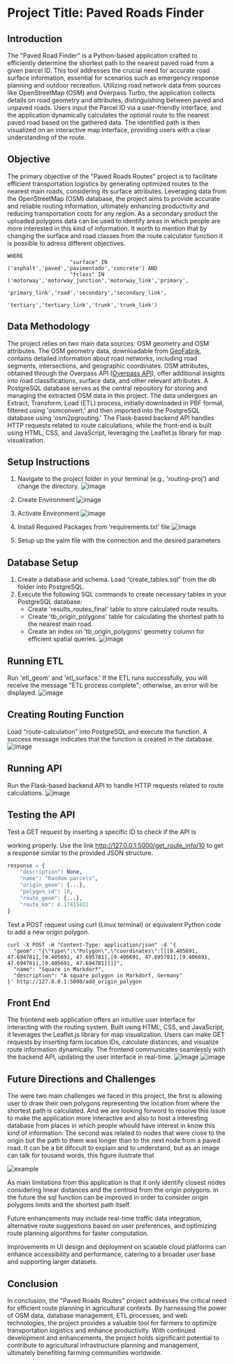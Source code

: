 # Project Title: Paved Roads Finder
## Introduction
The "Paved Road Finder" is a Python-based application crafted to efficiently determine the shortest path to the nearest paved road from a given parcel ID. This tool addresses the crucial need for accurate road surface information, essential for scenarios such as emergency response planning and outdoor recreation. Utilizing road network data from sources like OpenStreetMap (OSM) and Overpass Turbo, the application collects details on road geometry and attributes, distinguishing between paved and unpaved roads. Users input the Parcel ID via a user-friendly interface, and the application dynamically calculates the optimal route to the nearest paved road based on the gathered data. The identified path is then visualized on an interactive map interface, providing users with a clear understanding of the route.

## Objective
The primary objective of the "Paved Roads Routes" project is to facilitate efficient transportation logistics by generating optimized routes to the nearest main roads, considering its surface attributes. Leveraging data from the OpenStreetMap (OSM) database, the project aims to provide accurate and reliable routing information, ultimately enhancing productivity and reducing transportation costs for any region. As a secondary product the uploaded polygons data can be used to identify areas in which people are more interested in this kind of information.
It worth to mention that by changing the surface and road classes from the route calculator function it is possible to adress different objectives. 

```
WHERE
                    "surface" IN ('asphalt','paved','pavimentado','concrete') AND
                    "fclass" IN ('motorway','motorway_junction','motorway_link','primary',
                    			'primary_link','road','secondary','secondary_link',
                    			'tertiary','tertiary_link','trunk','trunk_link')
```



## Data Methodology
The project relies on two main data sources: OSM geometry and OSM attributes. The OSM geometry data, downloadable from [GeoFabrik](https://download.geofabrik.de), contains detailed information about road networks, including road segments, intersections, and geographic coordinates. OSM attributes, obtained through the Overpass API ([Overpass API](https://overpass.kumi.systems/api/interpreter)), offer additional insights into road classifications, surface data, and other relevant attributes. A PostgreSQL database serves as the central repository for storing and managing the extracted OSM data in this project. The data undergoes an Extract, Transform, Load (ETL) process, initially downloaded in PBF format, filtered using 'osmconvert,' and then imported into the PostgreSQL database using 'osm2pgrouting.' The Flask-based backend API handles HTTP requests related to route calculations, while the front-end is built using HTML, CSS, and JavaScript, leveraging the Leaflet.js library for map visualization.

## Setup Instructions
1. Navigate to the project folder in your terminal (e.g., 'routing-proj') and change the directory.
   ![image](https://github.com/prog-proj-novaims/paved-roads-routes/assets/123589817/3c91a9ba-f492-45d2-83d2-5e6fe5bbcd6d)

2. Create Environment
   ![image](https://github.com/prog-proj-novaims/paved-roads-routes/assets/123589817/3ef4c6de-bd7b-48d6-b46a-78b208495127)

3. Activate Environment
   ![image](https://github.com/prog-proj-novaims/paved-roads-routes/assets/123589817/c289ae7e-5707-408f-955c-20b0bdcb2bd1)

4. Install Required Packages from ‘requirements.txt’ file
   ![image](https://github.com/prog-proj-novaims/paved-roads-routes/assets/123589817/16dbdc13-67dd-49d9-8c4f-29f735d57c79)

5. Setup up the yalm file with the connection and the desired parameters

## Database Setup
1. Create a database and schema. Load “create_tables.sql” from the db folder into PostgreSQL.
2. Execute the following SQL commands to create necessary tables in your PostgreSQL database:
   - Create 'results_routes_final' table to store calculated route results.
   - Create 'tb_origin_polygons' table for calculating the shortest path to the nearest main road.
   - Create an index on 'tb_origin_polygons' geometry column for efficient spatial queries.
   ![image](https://github.com/prog-proj-novaims/paved-roads-routes/assets/123589817/3dc459a1-95fd-4b9f-990b-1590ca6b001e)

## Running ETL
Run 'etl_geom' and 'etl_surface.' If the ETL runs successfully, you will receive the message "ETL process complete"; otherwise, an error will be displayed.
![image](https://github.com/prog-proj-novaims/paved-roads-routes/assets/123589817/1bf599bc-aa38-4636-843f-9b76e0676fd2)

## Creating Routing Function
Load “route-calculation” into PostgreSQL and execute the function. A success message indicates that the function is created in the database.
![image](https://github.com/prog-proj-novaims/paved-roads-routes/assets/123589817/674c42dc-ad0f-4d23-b62e-fd3d9a51363a)

## Running API
Run the Flask-based backend API to handle HTTP requests related to route calculations.
![image](https://github.com/prog-proj-novaims/paved-roads-routes/assets/123589817/a98ffa31-b36f-43a6-8c42-0ecf5b4d815f)

## Testing the API
Test a GET request by inserting a specific ID to check if the API is

 working properly. Use the link http://127.0.0.1:5000/get_route_info/10 to get a response similar to the provided JSON structure.
```python
response = {
    "description": None,
    "name": "Random parcels",
    "origin_geom": {...},
    "polygon_id": 10,
    "route_geom": {...},
    "route_km": 0.17415832
}
```
Test a POST request using curl (Linux terminal) or equivalent Python code to add a new origin polygon.

```
curl -X POST -H "Content-Type: application/json" -d '{
  "geom": "{\"type\":\"Polygon\",\"coordinates\":[[[9.405691, 47.694781],[9.405691, 47.695781],[9.406691, 47.695781],[9.406691, 47.694781],[9.405691, 47.694781]]]}",
  "name": "Square in Markdorf",
  "description": "A square polygon in Markdorf, Germany"
}' http://127.0.0.1:5000/add_origin_polygon
```


## Front End
The frontend web application offers an intuitive user interface for interacting with the routing system. Built using HTML, CSS, and JavaScript, it leverages the Leaflet.js library for map visualization. Users can make GET requests by inserting farm location IDs, calculate distances, and visualize route information dynamically. The frontend communicates seamlessly with the backend API, updating the user interface in real-time.
![image](https://github.com/prog-proj-novaims/paved-roads-routes/assets/158604785/29a2ba11-9cc1-4c46-a8bc-d47eb520e612)
![image](https://github.com/prog-proj-novaims/paved-roads-routes/assets/158604785/8157c37c-5398-4b61-8b65-f6968f25fd2b)

## Future Directions and Challenges
The were two main challenges we faced in this project, the first is allowing user to draw their own polygons representing the location from where the shortest path is calculated. And we are looking forword to resolve this issue to make the application more interactive and also to host a interesting database from places in which people whould have interest in know this kind of information. The second was related to nodes that were close to the origin but the path to them was longer than to the next node from a paved road. It can be a bit difccult to explain and to understand, but as an image can talk for tousand words, this figure ilustrate that 

![example](https://github.com/prog-proj-novaims/paved-roads-routes/assets/76739174/3185d992-7d76-4960-afe7-c7179693fe24)

As main limitations from this application is that it only identify closest nodes considering linear distances and the centroid from the origin polygons. In the future the sql function can be improved in order to consider origin polygons limits and the shortest path itself.

Future enhancements may include real-time traffic data integration, alternative route suggestions based on user preferences, and optimizing route planning algorithms for faster computation.

Improvements in UI design and deployment on scalable cloud platforms can enhance accessibility and performance, catering to a broader user base and supporting larger datasets.

## Conclusion
In conclusion, the "Paved Roads Routes" project addresses the critical need for efficient route planning in agricultural contexts. By harnessing the power of OSM data, database management, ETL processes, and web technologies, the project provides a valuable tool for farmers to optimize transportation logistics and enhance productivity. With continued development and enhancements, the project holds significant potential to contribute to agricultural infrastructure planning and management, ultimately benefiting farming communities worldwide.
